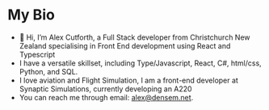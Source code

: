 # My Bio
- 👋 Hi, I’m Alex Cutforth, a Full Stack developer from Christchurch New Zealand specialising in Front End development using React and Typescript
- I have a versatile skillset, including Type/Javascript, React, C#, html/css, Python, and SQL.
- I love aviation and Flight Simulation, I am a front-end developer at Synaptic Simulations, currently developing an A220
- You can reach me through email: alex@densem.net.

